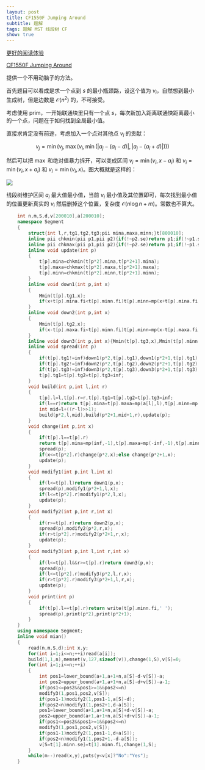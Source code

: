 ```yaml
---
layout: post
title: CF1550F Jumping Around
subtitle: 题解
tags: 题解 MST 线段树 CF
show: true
---
```


[更好的阅读体验](https://www.cnblogs.com/WrongAnswer90-home/p/17956940)

[CF1550F Jumping Around](https://www.luogu.com.cn/problem/CF1550F)

提供一个不用动脑子的方法。

首先题目可以看成是求一个点到 $s$ 的最小瓶颈路，设这个值为 $v_i$，自然想到最小生成树，但是边数是 $\mathcal O(n^2)$ 的，不可接受。

考虑使用 prim，一开始联通块里只有一个点 $s$，每次新加入距离联通快距离最小的一个点，问题在于如何找到全局最小值。

直接求肯定没有前途，考虑加入一个点对其他点 $v_i$ 的贡献：

$$
v_j=\min(v_j,\max(v_i,\min(|a_j-(a_i-d)|,|a_j-(a_i+d)|)))
$$

然后可以把 $\max$ 和绝对值暴力拆开，可以变成区间 $v_i=\min(v_i,x-a_i)$ 和 $v_i=\min(v_i,x+a_i)$ 和 $v_i=\min(v_i,x)$。图大概就是这样的：

![](https://s2.loli.net/2024/01/10/UGbzQWiH7xhElCk.png)

线段树维护区间 $a_i$ 最大值最小值，当前 $v_i$ 最小值及其位置即可，每次找到最小值的位置更新真实的 $v_i$ 然后删掉这个位置，复杂度 $\mathcal O(n\log n+m)$。常数也不算大。

```cpp
	int n,m,S,d,v[200010],a[200010];
	namespace Segment
	{
		struct{int l,r,tg1,tg2,tg3;pii mina,maxa,minn;}t[800010];
		inline pii chkmin(pii p1,pii p2){if(!~p2.se)return p1;if(!~p1.se)return p2;return p1.fi<p2.fi?p1:p2;}
		inline pii chkmax(pii p1,pii p2){if(!~p2.se)return p1;if(!~p1.se)return p2;return p1.fi>p2.fi?p1:p2;}
		inline void update(int p)
		{
			t[p].mina=chkmin(t[p*2].mina,t[p*2+1].mina);
			t[p].maxa=chkmax(t[p*2].maxa,t[p*2+1].maxa);
			t[p].minn=chkmin(t[p*2].minn,t[p*2+1].minn);
		}
		inline void down1(int p,int x)
		{
			Mmin(t[p].tg1,x);
			if(x+t[p].mina.fi<t[p].minn.fi)t[p].minn=mp(x+t[p].mina.fi,t[p].mina.se);
		}
		inline void down2(int p,int x)
		{
			Mmin(t[p].tg2,x);
			if(x-t[p].maxa.fi<t[p].minn.fi)t[p].minn=mp(x-t[p].maxa.fi,t[p].maxa.se);
		}
		inline void down3(int p,int x){Mmin(t[p].tg3,x),Mmin(t[p].minn.fi,x);}
		inline void spread(int p)
		{
			if(t[p].tg1!=inf)down1(p*2,t[p].tg1),down1(p*2+1,t[p].tg1);
			if(t[p].tg2!=inf)down2(p*2,t[p].tg2),down2(p*2+1,t[p].tg2);
			if(t[p].tg3!=inf)down3(p*2,t[p].tg3),down3(p*2+1,t[p].tg3);
			t[p].tg1=t[p].tg2=t[p].tg3=inf;
		}
		void build(int p,int l,int r)
		{
			t[p].l=l,t[p].r=r,t[p].tg1=t[p].tg2=t[p].tg3=inf;
			if(l==r)return t[p].mina=t[p].maxa=mp(a[l],l),t[p].minn=mp(inf,l),void();
			int mid=l+((r-l)>>1);
			build(p*2,l,mid),build(p*2+1,mid+1,r),update(p);
		}
		void change(int p,int x)
		{
			if(t[p].l==t[p].r)
			return t[p].mina=mp(inf,-1),t[p].maxa=mp(-inf,-1),t[p].minn=mp(inf,-1),void();
			spread(p);
			if(x<=t[p*2].r)change(p*2,x);else change(p*2+1,x);
			update(p);
		}
		void modify1(int p,int l,int x)
		{
			if(l<=t[p].l)return down1(p,x);
			spread(p),modify1(p*2+1,l,x);
			if(l<=t[p*2].r)modify1(p*2,l,x);
			update(p);
		}
		void modify2(int p,int r,int x)
		{
			if(r>=t[p].r)return down2(p,x);
			spread(p),modify2(p*2,r,x);
			if(r>t[p*2].r)modify2(p*2+1,r,x);
			update(p);
		}
		void modify3(int p,int l,int r,int x)
		{
			if(l<=t[p].l&&r>=t[p].r)return down3(p,x);
			spread(p);
			if(l<=t[p*2].r)modify3(p*2,l,r,x);
			if(r>t[p*2].r)modify3(p*2+1,l,r,x);
			update(p);
		}
		void print(int p)
		{
			if(t[p].l==t[p].r)return write(t[p].minn.fi,' ');
			spread(p),print(p*2),print(p*2+1);
		}
	}
	using namespace Segment;
	inline void mian()
	{
		read(n,m,S,d);int x,y;
		for(int i=1;i<=n;++i)read(a[i]);
		build(1,1,n),memset(v,127,sizeof(v)),change(1,S),v[S]=0;
		for(int i=1;i<=n;++i)
		{
			int pos1=lower_bound(a+1,a+1+n,a[S]-d-v[S])-a;
			int pos2=upper_bound(a+1,a+1+n,a[S]-d+v[S])-a-1;
			if(pos1<=pos2&&pos1>=1&&pos2<=n)
			modify3(1,pos1,pos2,v[S]);
			if(pos1-1)modify2(1,pos1-1,a[S]-d);
			if(pos2<n)modify1(1,pos2+1,d-a[S]);
			pos1=lower_bound(a+1,a+1+n,a[S]+d-v[S])-a;
			pos2=upper_bound(a+1,a+1+n,a[S]+d+v[S])-a-1;
			if(pos1<=pos2&&pos1>=1&&pos2<=n)
			modify3(1,pos1,pos2,v[S]);
			if(pos1-1)modify2(1,pos1-1,d+a[S]);
			if(pos2<n)modify1(1,pos2+1,-d-a[S]);
			v[S=t[1].minn.se]=t[1].minn.fi,change(1,S);
		}
		while(m--)read(x,y),puts(y<v[x]?"No":"Yes");
	}
```